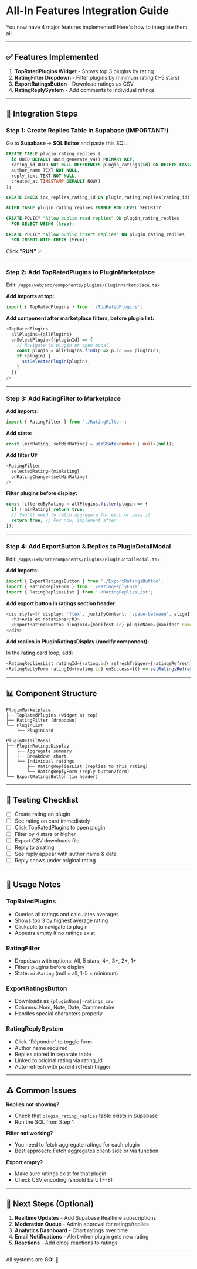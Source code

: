 # All-In Features Integration Guide

You now have 4 major features implemented! Here's how to integrate them all.

---

## ✅ Features Implemented

1. **TopRatedPlugins Widget** - Shows top 3 plugins by rating
2. **RatingFilter Dropdown** - Filter plugins by minimum rating (1-5 stars)
3. **ExportRatingsButton** - Download ratings as CSV
4. **RatingReplySystem** - Add comments to individual ratings

---

## 🚀 Integration Steps

### Step 1: Create Replies Table in Supabase (IMPORTANT!)

Go to **Supabase → SQL Editor** and paste this SQL:

```sql
CREATE TABLE plugin_rating_replies (
  id UUID DEFAULT uuid_generate_v4() PRIMARY KEY,
  rating_id UUID NOT NULL REFERENCES plugin_ratings(id) ON DELETE CASCADE,
  author_name TEXT NOT NULL,
  reply_text TEXT NOT NULL,
  created_at TIMESTAMP DEFAULT NOW()
);

CREATE INDEX idx_replies_rating_id ON plugin_rating_replies(rating_id);

ALTER TABLE plugin_rating_replies ENABLE ROW LEVEL SECURITY;

CREATE POLICY "Allow public read replies" ON plugin_rating_replies
  FOR SELECT USING (true);

CREATE POLICY "Allow public insert replies" ON plugin_rating_replies
  FOR INSERT WITH CHECK (true);
```

Click **"RUN"** ✅

---

### Step 2: Add TopRatedPlugins to PluginMarketplace

Edit: `/apps/web/src/components/plugins/PluginMarketplace.tsx`

**Add imports at top:**
```typescript
import { TopRatedPlugins } from './TopRatedPlugins';
```

**Add component after marketplace filters, before plugin list:**
```typescript
<TopRatedPlugins
  allPlugins={allPlugins}
  onSelectPlugin={(pluginId) => {
    // Navigate to plugin or open modal
    const plugin = allPlugins.find(p => p.id === pluginId);
    if (plugin) {
      setSelectedPlugin(plugin);
    }
  }}
/>
```

---

### Step 3: Add RatingFilter to Marketplace

**Add imports:**
```typescript
import { RatingFilter } from './RatingFilter';
```

**Add state:**
```typescript
const [minRating, setMinRating] = useState<number | null>(null);
```

**Add filter UI:**
```typescript
<RatingFilter
  selectedRating={minRating}
  onRatingChange={setMinRating}
/>
```

**Filter plugins before display:**
```typescript
const filteredByRating = allPlugins.filter(plugin => {
  if (!minRating) return true;
  // You'll need to fetch aggregate for each or pass it
  return true; // For now, implement after
});
```

---

### Step 4: Add ExportButton & Replies to PluginDetailModal

Edit: `/apps/web/src/components/plugins/PluginDetailModal.tsx`

**Add imports:**
```typescript
import { ExportRatingsButton } from './ExportRatingsButton';
import { RatingReplyForm } from './RatingReplyForm';
import { RatingRepliesList } from './RatingRepliesList';
```

**Add export button in ratings section header:**
```typescript
<div style={{ display: 'flex', justifyContent: 'space-between', alignItems: 'center' }}>
  <h3>Avis et notations</h3>
  <ExportRatingsButton pluginId={manifest.id} pluginName={manifest.name} />
</div>
```

**Add replies in PluginRatingsDisplay (modify component):**

In the rating card loop, add:
```typescript
<RatingRepliesList ratingId={rating.id} refreshTrigger={ratingsRefresh} />
<RatingReplyForm ratingId={rating.id} onSuccess={() => setRatingsRefresh(prev => prev + 1)} />
```

---

## 📊 Component Structure

```
PluginMarketplace
├── TopRatedPlugins (widget at top)
├── RatingFilter (dropdown)
└── PluginList
    └── PluginCard

PluginDetailModal
├── PluginRatingsDisplay
│   ├── Aggregate summary
│   ├── Breakdown chart
│   └── Individual ratings
│       ├── RatingRepliesList (replies to this rating)
│       └── RatingReplyForm (reply button/form)
└── ExportRatingsButton (in header)
```

---

## 🧪 Testing Checklist

- [ ] Create rating on plugin
- [ ] See rating on card immediately
- [ ] Click TopRatedPlugins to open plugin
- [ ] Filter by 4 stars or higher
- [ ] Export CSV downloads file
- [ ] Reply to a rating
- [ ] See reply appear with author name & date
- [ ] Reply shows under original rating

---

## 🎯 Usage Notes

### TopRatedPlugins
- Queries all ratings and calculates averages
- Shows top 3 by highest average rating
- Clickable to navigate to plugin
- Appears empty if no ratings exist

### RatingFilter
- Dropdown with options: All, 5 stars, 4+, 3+, 2+, 1+
- Filters plugins before display
- State: `minRating` (null = all, 1-5 = minimum)

### ExportRatingsButton
- Downloads as `{pluginName}-ratings.csv`
- Columns: Nom, Note, Date, Commentaire
- Handles special characters properly

### RatingReplySystem
- Click "Répondre" to toggle form
- Author name required
- Replies stored in separate table
- Linked to original rating via rating_id
- Auto-refresh with parent refresh trigger

---

## ⚠️ Common Issues

**Replies not showing?**
- Check that `plugin_rating_replies` table exists in Supabase
- Run the SQL from Step 1

**Filter not working?**
- You need to fetch aggregate ratings for each plugin
- Best approach: Fetch aggregates client-side or via function

**Export empty?**
- Make sure ratings exist for that plugin
- Check CSV encoding (should be UTF-8)

---

## 🚀 Next Steps (Optional)

1. **Realtime Updates** - Add Supabase Realtime subscriptions
2. **Moderation Queue** - Admin approval for ratings/replies
3. **Analytics Dashboard** - Chart ratings over time
4. **Email Notifications** - Alert when plugin gets new rating
5. **Reactions** - Add emoji reactions to ratings

---

All systems are **GO**! 🚀
